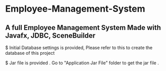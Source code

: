 # Employee-Management-System

A full Employee Management System Made with Javafx, JDBC, SceneBuilder 
---------------------------------------------------------------------------------


$ Initial Database settings is provided, Please refer to this to create the database of this project

$ Jar file is provided . Go to "Application Jar File" folder to get the jar file . 

